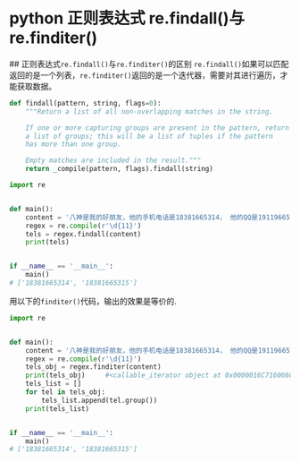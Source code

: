 # python 正则表达式 re.findall()与re.finditer()

﻿## 正则表达式`re.findall()`与`re.finditer()`的区别
`re.findall()`如果可以匹配返回的是一个列表，`re.finditer()`返回的是一个迭代器，需要对其进行遍历，才能获取数据。

```python
def findall(pattern, string, flags=0):
    """Return a list of all non-overlapping matches in the string.

    If one or more capturing groups are present in the pattern, return
    a list of groups; this will be a list of tuples if the pattern
    has more than one group.

    Empty matches are included in the result."""
    return _compile(pattern, flags).findall(string)
```

```python
import re


def main():
    content = '八神是我的好朋友，他的手机电话是18381665314， 他的QQ是1911966573， 他女朋友的电话是18381665315, QQ:1911966574 ！'
    regex = re.compile(r'\d{11}')
    tels = regex.findall(content)
    print(tels)


if __name__ == '__main__':
    main()
# ['18381665314', '18381665315']
```
用以下的`finditer()`代码，输出的效果是等价的.

```python
import re


def main():
    content = '八神是我的好朋友，他的手机电话是18381665314， 他的QQ是1911966573， 他女朋友的电话是18381665315, QQ:1911966574 ！'
    regex = re.compile(r'\d{11}')
    tels_obj = regex.finditer(content)
    print(tels_obj)     #<callable_iterator object at 0x0000016C716066C8>
    tels_list = []
    for tel in tels_obj:
        tels_list.append(tel.group())
    print(tels_list)


if __name__ == '__main__':
    main()
# ['18381665314', '18381665315']
```